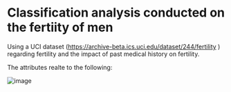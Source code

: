 # Classification analysis conducted on the fertiity of men

Using a UCI dataset (https://archive-beta.ics.uci.edu/dataset/244/fertility
) regarding fertility and the impact of past medical history on fertility.

The attributes realte to the following:

![image](https://user-images.githubusercontent.com/32346219/231378975-a654022b-b83a-4cf1-be1b-32e43fe0a049.png)

